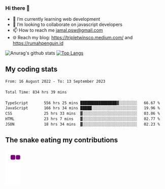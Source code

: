 ### Hi there 👋

<!--
**padepokanpenguin/padepokanpenguin** is a ✨ _special_ ✨ repository because its `README.md` (this file) appears on your GitHub profile.
-->

- 🌱 I’m currently learning  web development
- 👯 I’m looking to collaborate on javascript developers
- 📫 How to reach me jamal.psw@gmail.com
- 🌐 Reach my blog:
   https://tripletwinsco.medium.com/ and
   https://rumahpenguin.id

![Anurag's github stats](https://github-readme-stats.vercel.app/api?username=padepokanpenguin&count_private=true&disable_animations=false&show_icons=true&theme=default)
[![Top Langs](https://github-readme-stats.vercel.app/api/top-langs/?username=padepokanpenguin&theme=default&layout=compact)](https://github.com/padepokanpenguin)

## My coding stats

<!--START_SECTION:waka-->

```txt
From: 16 August 2022 - To: 13 September 2023

Total Time: 834 hrs 39 mins

TypeScript       556 hrs 25 mins ████████████████▓░░░░░░░░   66.67 %
JavaScript       166 hrs 34 mins █████░░░░░░░░░░░░░░░░░░░░   19.96 %
CSS              25 hrs 33 mins  ▓░░░░░░░░░░░░░░░░░░░░░░░░   03.06 %
HTML             23 hrs 7 mins   ▓░░░░░░░░░░░░░░░░░░░░░░░░   02.77 %
JSON             18 hrs 34 mins  ▓░░░░░░░░░░░░░░░░░░░░░░░░   02.23 %
```

<!--END_SECTION:waka-->


## The snake eating my contributions
![snake gif](https://github.com/padepokanpenguin/padepokanpenguin/blob/output/github-contribution-grid-snake.gif)
